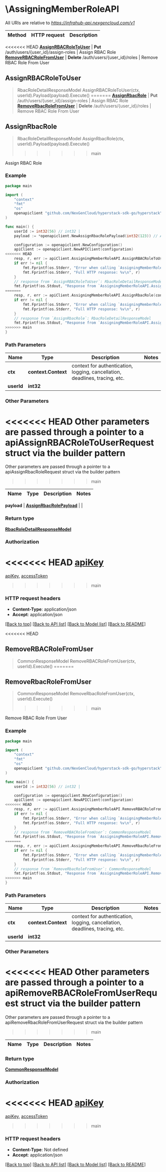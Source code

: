 # \AssigningMemberRoleAPI

All URIs are relative to *https://infrahub-api.nexgencloud.com/v1*

Method | HTTP request | Description
------------- | ------------- | -------------
<<<<<<< HEAD
[**AssignRBACRoleToUser**](AssigningMemberRoleAPI.md#AssignRBACRoleToUser) | **Put** /auth/users/{user_id}/assign-roles | Assign RBAC Role
[**RemoveRBACRoleFromUser**](AssigningMemberRoleAPI.md#RemoveRBACRoleFromUser) | **Delete** /auth/users/{user_id}/roles | Remove RBAC Role From User



## AssignRBACRoleToUser

> RbacRoleDetailResponseModel AssignRBACRoleToUser(ctx, userId).Payload(payload).Execute()
=======
[**AssignRbacRole**](AssigningMemberRoleAPI.md#AssignRbacRole) | **Put** /auth/users/{user_id}/assign-roles | Assign RBAC Role
[**RemoveRbacRoleFromUser**](AssigningMemberRoleAPI.md#RemoveRbacRoleFromUser) | **Delete** /auth/users/{user_id}/roles | Remove RBAC Role From User



## AssignRbacRole

> RbacRoleDetailResponseModel AssignRbacRole(ctx, userId).Payload(payload).Execute()
>>>>>>> main

Assign RBAC Role



### Example

```go
package main

import (
	"context"
	"fmt"
	"os"
	openapiclient "github.com/NexGenCloud/hyperstack-sdk-go/hyperstack"
)

func main() {
	userId := int32(56) // int32 | 
	payload := *openapiclient.NewAssignRbacRolePayload(int32(123)) // AssignRbacRolePayload | 

	configuration := openapiclient.NewConfiguration()
	apiClient := openapiclient.NewAPIClient(configuration)
<<<<<<< HEAD
	resp, r, err := apiClient.AssigningMemberRoleAPI.AssignRBACRoleToUser(context.Background(), userId).Payload(payload).Execute()
	if err != nil {
		fmt.Fprintf(os.Stderr, "Error when calling `AssigningMemberRoleAPI.AssignRBACRoleToUser``: %v\n", err)
		fmt.Fprintf(os.Stderr, "Full HTTP response: %v\n", r)
	}
	// response from `AssignRBACRoleToUser`: RbacRoleDetailResponseModel
	fmt.Fprintf(os.Stdout, "Response from `AssigningMemberRoleAPI.AssignRBACRoleToUser`: %v\n", resp)
=======
	resp, r, err := apiClient.AssigningMemberRoleAPI.AssignRbacRole(context.Background(), userId).Payload(payload).Execute()
	if err != nil {
		fmt.Fprintf(os.Stderr, "Error when calling `AssigningMemberRoleAPI.AssignRbacRole``: %v\n", err)
		fmt.Fprintf(os.Stderr, "Full HTTP response: %v\n", r)
	}
	// response from `AssignRbacRole`: RbacRoleDetailResponseModel
	fmt.Fprintf(os.Stdout, "Response from `AssigningMemberRoleAPI.AssignRbacRole`: %v\n", resp)
>>>>>>> main
}
```

### Path Parameters


Name | Type | Description  | Notes
------------- | ------------- | ------------- | -------------
**ctx** | **context.Context** | context for authentication, logging, cancellation, deadlines, tracing, etc.
**userId** | **int32** |  | 

### Other Parameters

<<<<<<< HEAD
Other parameters are passed through a pointer to a apiAssignRBACRoleToUserRequest struct via the builder pattern
=======
Other parameters are passed through a pointer to a apiAssignRbacRoleRequest struct via the builder pattern
>>>>>>> main


Name | Type | Description  | Notes
------------- | ------------- | ------------- | -------------

 **payload** | [**AssignRbacRolePayload**](AssignRbacRolePayload.md) |  | 

### Return type

[**RbacRoleDetailResponseModel**](RbacRoleDetailResponseModel.md)

### Authorization

<<<<<<< HEAD
[apiKey](../README.md#apiKey)
=======
[apiKey](../README.md#apiKey), [accessToken](../README.md#accessToken)
>>>>>>> main

### HTTP request headers

- **Content-Type**: application/json
- **Accept**: application/json

[[Back to top]](#) [[Back to API list]](../README.md#documentation-for-api-endpoints)
[[Back to Model list]](../README.md#documentation-for-models)
[[Back to README]](../README.md)


<<<<<<< HEAD
## RemoveRBACRoleFromUser

> CommonResponseModel RemoveRBACRoleFromUser(ctx, userId).Execute()
=======
## RemoveRbacRoleFromUser

> CommonResponseModel RemoveRbacRoleFromUser(ctx, userId).Execute()
>>>>>>> main

Remove RBAC Role From User



### Example

```go
package main

import (
	"context"
	"fmt"
	"os"
	openapiclient "github.com/NexGenCloud/hyperstack-sdk-go/hyperstack"
)

func main() {
	userId := int32(56) // int32 | 

	configuration := openapiclient.NewConfiguration()
	apiClient := openapiclient.NewAPIClient(configuration)
<<<<<<< HEAD
	resp, r, err := apiClient.AssigningMemberRoleAPI.RemoveRBACRoleFromUser(context.Background(), userId).Execute()
	if err != nil {
		fmt.Fprintf(os.Stderr, "Error when calling `AssigningMemberRoleAPI.RemoveRBACRoleFromUser``: %v\n", err)
		fmt.Fprintf(os.Stderr, "Full HTTP response: %v\n", r)
	}
	// response from `RemoveRBACRoleFromUser`: CommonResponseModel
	fmt.Fprintf(os.Stdout, "Response from `AssigningMemberRoleAPI.RemoveRBACRoleFromUser`: %v\n", resp)
=======
	resp, r, err := apiClient.AssigningMemberRoleAPI.RemoveRbacRoleFromUser(context.Background(), userId).Execute()
	if err != nil {
		fmt.Fprintf(os.Stderr, "Error when calling `AssigningMemberRoleAPI.RemoveRbacRoleFromUser``: %v\n", err)
		fmt.Fprintf(os.Stderr, "Full HTTP response: %v\n", r)
	}
	// response from `RemoveRbacRoleFromUser`: CommonResponseModel
	fmt.Fprintf(os.Stdout, "Response from `AssigningMemberRoleAPI.RemoveRbacRoleFromUser`: %v\n", resp)
>>>>>>> main
}
```

### Path Parameters


Name | Type | Description  | Notes
------------- | ------------- | ------------- | -------------
**ctx** | **context.Context** | context for authentication, logging, cancellation, deadlines, tracing, etc.
**userId** | **int32** |  | 

### Other Parameters

<<<<<<< HEAD
Other parameters are passed through a pointer to a apiRemoveRBACRoleFromUserRequest struct via the builder pattern
=======
Other parameters are passed through a pointer to a apiRemoveRbacRoleFromUserRequest struct via the builder pattern
>>>>>>> main


Name | Type | Description  | Notes
------------- | ------------- | ------------- | -------------


### Return type

[**CommonResponseModel**](CommonResponseModel.md)

### Authorization

<<<<<<< HEAD
[apiKey](../README.md#apiKey)
=======
[apiKey](../README.md#apiKey), [accessToken](../README.md#accessToken)
>>>>>>> main

### HTTP request headers

- **Content-Type**: Not defined
- **Accept**: application/json

[[Back to top]](#) [[Back to API list]](../README.md#documentation-for-api-endpoints)
[[Back to Model list]](../README.md#documentation-for-models)
[[Back to README]](../README.md)

